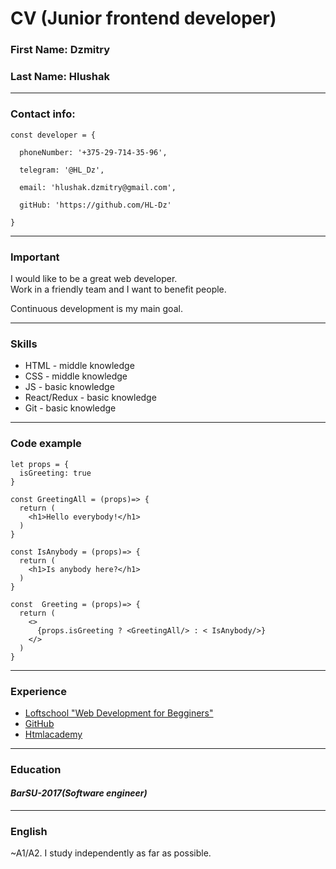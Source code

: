 # CV (Junior frontend developer)

### First Name: **Dzmitry**    
### Last  Name: **Hlushak**
***  

### Contact info:  

```
const developer = {

  phoneNumber: '+375-29-714-35-96',

  telegram: '@HL_Dz',

  email: 'hlushak.dzmitry@gmail.com',

  gitHub: 'https://github.com/HL-Dz'

}
```  

***  

### Important  

I would like to be a great web developer.  
Work in a friendly team and I want to benefit people.

Continuous development is my main goal.  

***  

### Skills
+ HTML - middle knowledge
+ CSS - middle knowledge
+ JS - basic knowledge
+ React/Redux - basic knowledge
+ Git - basic knowledge  

***  

### Code example  

```
let props = {
  isGreeting: true
}

const GreetingAll = (props)=> {
  return (
    <h1>Hello everybody!</h1>
  )
}

const IsAnybody = (props)=> {
  return (
    <h1>Is anybody here?</h1>
  )
}

const  Greeting = (props)=> {
  return (
    <>
      {props.isGreeting ? <GreetingAll/> : < IsAnybody/>}
    </>
  )
}
```  

***  

### Experience
* [Loftschool "Web Development for Begginers"](https://loftschool.com/ "Online course")
* [GitHub](https://github.com/HL-Dz  "Github account")
* [Htmlacademy](https://htmlacademy.ru/profile/id1365381 "Htmlacaddemy account")  

***

### Education
#### *BarSU-2017(Software engineer)* 

***  

### English
~A1/A2. I study independently as far as possible.  
